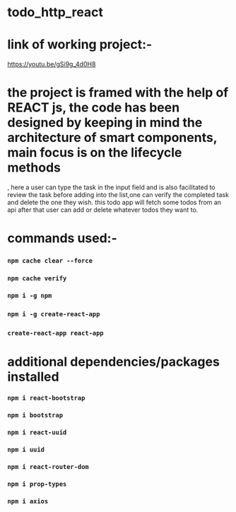 # todo_http_react

# link of working project:-
https://youtu.be/gSi9g_4d0H8

# the project is framed with the help of REACT js, the code has been designed by keeping in mind the architecture of smart components, main focus is on the lifecycle methods
, here a user can type the task in the input field and is also facilitated to review the task before adding into the list,one can verify the completed task and delete the one they wish.
this todo app will fetch some todos from an api after that user can add or delete whatever todos they want to.


# commands used:-

### `npm cache clear --force` 
### `npm cache verify`
### `npm i -g npm`
### `npm i -g create-react-app` 
### `create-react-app react-app` 

# additional dependencies/packages installed

### `npm i react-bootstrap`
### `npm i bootstrap`
### `npm i react-uuid`
### `npm i uuid`
### `npm i react-router-dom` 
### `npm i prop-types`
### `npm i axios`
